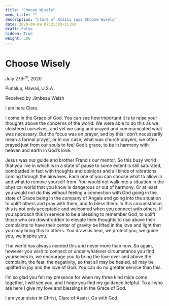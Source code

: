 ```yaml
---
title: "Choose Wisely"
menu_title: ""
description: "Clare of Assisi says Choose Wisely"
date: 2020-08-09 07:21:03+11:00
draft: False
hidden: True
weight: 386
---
```

# Choose Wisely

July 27th<sup>th</sup>, 2020

Punaluu, Hawaii, U.S.A

Received by Jimbeau Walsh



I am here Clare.

I come in the Grace of God. You can see how important it is to raise your thoughts above the concerns of the world. We were able to do this as we cloistered ourselves, and yet we sang and prayed and communicated what was necessary. But the focus was on prayer, and by this I don’t necessarily mean a formal prayer, or in our case, what was church prayers, we often prayed just from our souls to feel God’s grace, to be in harmony with heaven and earth in God’s love.

Jesus was our guide and brother Francis our mentor. So this busy world that you live in which is in a state of pause to some extent is still saturated, bombarded in fact with thoughts and opinions and all kinds of vibrations coming through the airwaves. Each one of you can choose what to allow in and what to remove yourself from. You would not walk into a situation in the physical world that you know is dangerous or out of harmony. Or at least you would not do this without feeling a connection with God going in the state of Grace being in the company of Angels and going into the situation to uplift others and pray with them, and to bless them. In this circumstance, this is not only acceptable and welcomed when you connect with others. If you approach this in service to be a blessing to remember God, to uplift those who are downtrodden to elevate their thoughts to rise above their complaints to have their center of gravity be lifted in the love and light that you may bring this to others. You draw us near, we protect you, we guide you, we inspire you. 

The world has always needed this and never more than now. So again, however you wish to connect or under whatever circumstance you find yourselves in, we encourage you to bring the love over and above the complaint, the fear, the negativity, so that all may be healed, all may be uplifted in joy and the love of God. You can do no greater service than this.

I’m so glad you felt my presence for when my three kind mice come together, I will see you, and I hope you find my guidance helpful. To all who are here I give my love and blessings in the Grace of God.

I am your sister in Christ, Clare of Assisi. Go with God.